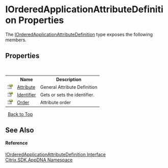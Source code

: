 # IOrderedApplicationAttributeDefinition Properties
 

The <a href="T_Citrix_SDK_AppDNA_IOrderedApplicationAttributeDefinition">IOrderedApplicationAttributeDefinition</a> type exposes the following members.


## Properties
&nbsp;<table><tr><th></th><th>Name</th><th>Description</th></tr><tr><td>![Public property](media/pubproperty.gif "Public property")</td><td><a href="P_Citrix_SDK_AppDNA_IOrderedApplicationAttributeDefinition_Attribute">Attribute</a></td><td>
General Attribute Definition</td></tr><tr><td>![Public property](media/pubproperty.gif "Public property")</td><td><a href="P_Citrix_SDK_AppDNA_IOrderedApplicationAttributeDefinition_Identifier">Identifier</a></td><td>
Gets or sets the identifier.</td></tr><tr><td>![Public property](media/pubproperty.gif "Public property")</td><td><a href="P_Citrix_SDK_AppDNA_IOrderedApplicationAttributeDefinition_Order">Order</a></td><td>
Attribute order</td></tr></table>&nbsp;
<a href="#iorderedapplicationattributedefinition-properties">Back to Top</a>

## See Also


#### Reference
<a href="T_Citrix_SDK_AppDNA_IOrderedApplicationAttributeDefinition">IOrderedApplicationAttributeDefinition Interface</a><br /><a href="N_Citrix_SDK_AppDNA">Citrix.SDK.AppDNA Namespace</a><br />